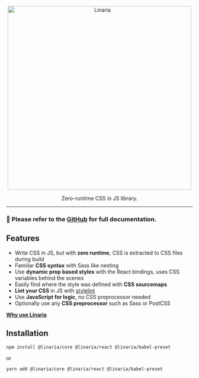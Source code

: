 <p align="center">
  <img alt="Linaria" src="https://raw.githubusercontent.com/callstack/linaria/HEAD/website/assets/linaria-logo@2x.png" width="496">
</p>

<p align="center">
Zero-runtime CSS in JS library.
</p>

---

### 📖 Please refer to the [GitHub](https://github.com/callstack/linaria#readme) for full documentation.

## Features

- Write CSS in JS, but with **zero runtime**, CSS is extracted to CSS files during build
- Familiar **CSS syntax** with Sass like nesting
- Use **dynamic prop based styles** with the React bindings, uses CSS variables behind the scenes
- Easily find where the style was defined with **CSS sourcemaps**
- **Lint your CSS** in JS with [stylelint](https://github.com/stylelint/stylelint)
- Use **JavaScript for logic**, no CSS preprocessor needed
- Optionally use any **CSS preprocessor** such as Sass or PostCSS

**[Why use Linaria](../../docs/BENEFITS.md)**

## Installation

```sh
npm install @linaria/core @linaria/react @linaria/babel-preset
```

or

```sh
yarn add @linaria/core @linaria/react @linaria/babel-preset
```
